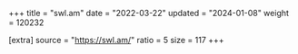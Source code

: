 +++
title = "swl.am"
date = "2022-03-22"
updated = "2024-01-08"
weight = 120232

[extra]
source = "https://swl.am/"
ratio = 5
size = 117
+++
